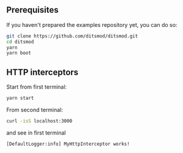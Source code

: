 ## Prerequisites

If you haven't prepared the examples repository yet, you can do so:

```bash
git clone https://github.com/ditsmod/ditsmod.git
cd ditsmod
yarn
yarn boot
```

## HTTP interceptors

Start from first terminal:

```bash
yarn start
```

From second terminal:

```bash
curl -isS localhost:3000
```

and see in first terminal

```text
[DefaultLogger:info] MyHttpInterceptor works!
```
